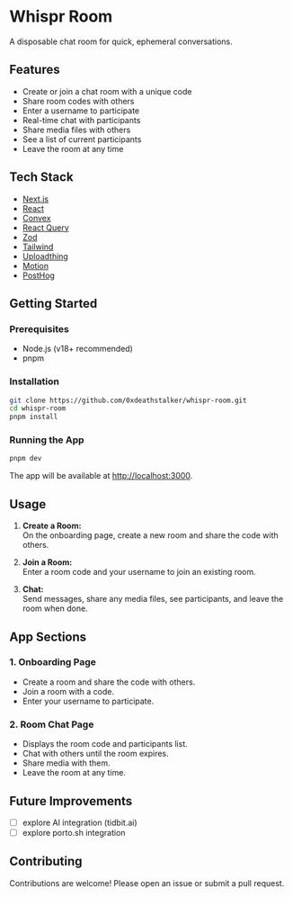 # Whispr Room

A disposable chat room for quick, ephemeral conversations.

## Features

- Create or join a chat room with a unique code
- Share room codes with others
- Enter a username to participate
- Real-time chat with participants
- Share media files with others
- See a list of current participants
- Leave the room at any time

## Tech Stack

- [Next.js](https://nextjs.org/)
- [React](https://react.dev/)
- [Convex](https://convex.dev/)
- [React Query](https://tanstack.com/query/latest)
- [Zod](https://zod.dev/)
- [Tailwind](https://tailwindcss.com/)
- [Uploadthing](https://uploadthing.com/)
- [Motion](https://motion.dev/)
- [PostHog](https://posthog.com/)

## Getting Started

### Prerequisites

- Node.js (v18+ recommended)
- pnpm

### Installation

```bash
git clone https://github.com/0xdeathstalker/whispr-room.git
cd whispr-room
pnpm install
```

### Running the App

```bash
pnpm dev
```

The app will be available at [http://localhost:3000](http://localhost:3000).

## Usage

1. **Create a Room:**  
   On the onboarding page, create a new room and share the code with others.

2. **Join a Room:**  
   Enter a room code and your username to join an existing room.

3. **Chat:**  
   Send messages, share any media files, see participants, and leave the room when done.

## App Sections

### 1. Onboarding Page

- Create a room and share the code with others.
- Join a room with a code.
- Enter your username to participate.

### 2. Room Chat Page

- Displays the room code and participants list.
- Chat with others until the room expires.
- Share media with them.
- Leave the room at any time.

<!-- ## Screenshots -->

<!-- Add screenshots or GIFs here if available -->

## Future Improvements

- [ ] explore AI integration (tidbit.ai)
- [ ] explore porto.sh integration

## Contributing

Contributions are welcome! Please open an issue or submit a pull request.
